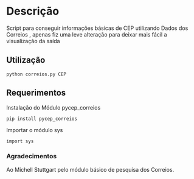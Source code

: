  
# Descrição 

 Script para conseguir informações básicas de CEP utilizando Dados dos Correios , apenas fiz uma leve alteração para deixar mais fácil a visualização da saída
 
## Utilização

`python correios.py CEP`

## Requerimentos

Instalação do Módulo pycep_correios

`pip install pycep_correios`

Importar o módulo sys

`import sys`

### Agradecimentos

 Ao Michell Stuttgart pelo módulo básico de pesquisa dos Correios.
